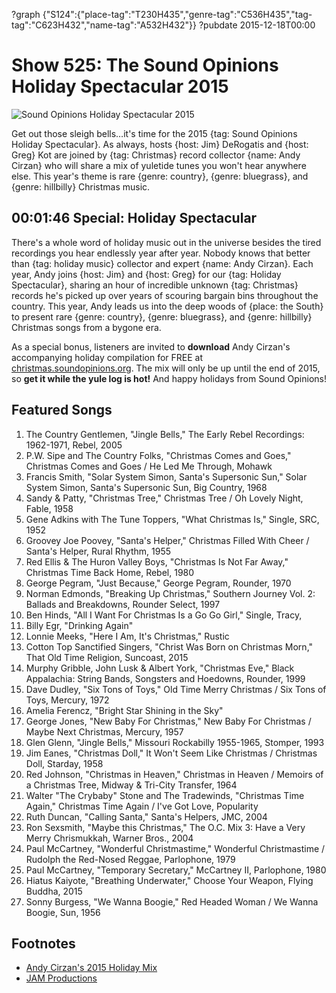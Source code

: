 ?graph {"S124":{"place-tag":"T230H435","genre-tag":"C536H435","tag-tag":"C623H432","name-tag":"A532H432"}}
?pubdate 2015-12-18T00:00

# Show 525: The Sound Opinions Holiday Spectacular 2015

![Sound Opinions Holiday Spectacular 2015](//static.soundopinions.org/images/2015/hillbillyxmas_web.jpg)

Get out those sleigh bells…it's time for the 2015 {tag: Sound Opinions Holiday Spectacular}. As always, hosts {host: Jim} DeRogatis and {host: Greg} Kot are joined by {tag: Christmas} record collector {name: Andy Cirzan} who will share a mix of yuletide tunes you won't hear anywhere else. This year's theme is rare {genre: country}, {genre: bluegrass}, and {genre: hillbilly} Christmas music. 

## 00:01:46 Special: Holiday Spectacular
There's a whole word of holiday music out in the universe besides the tired recordings you hear endlessly year after year. Nobody knows that better than {tag: holiday music} collector and expert {name: Andy Cirzan}. Each year, Andy joins {host: Jim} and {host: Greg} for our {tag: Holiday Spectacular}, sharing an hour of incredible unknown {tag: Christmas} records he's picked up over years of scouring bargain bins throughout the country. This year, Andy leads us into the deep woods of {place: the South} to present rare {genre: country}, {genre: bluegrass}, and {genre: hillbilly} Christmas songs from a bygone era.

As a special bonus, listeners are invited to **download** Andy Cirzan's accompanying holiday compilation for FREE at [christmas.soundopinions.org](http://christmas.soundopinions.org). The mix will only be up until the end of 2015, so **get it while the yule log is hot!** And happy holidays from Sound Opinions!

## Featured Songs

1. The Country Gentlemen, "Jingle Bells," The Early Rebel Recordings: 1962-1971, Rebel, 2005 
2. P.W. Sipe and The Country Folks, "Christmas Comes and Goes," Christmas Comes and Goes / He Led Me Through, Mohawk
1. Francis Smith, "Solar System Simon, Santa's Supersonic Sun," Solar System Simon, Santa's Supersonic Sun, Big Country, 1968
1. Sandy & Patty, "Christmas Tree," Christmas Tree / Oh Lovely Night, Fable, 1958
1. Gene Adkins with The Tune Toppers, "What Christmas Is," Single, SRC, 1952 
1. Groovey Joe Poovey, "Santa's Helper," Christmas Filled With Cheer / Santa's Helper, Rural Rhythm, 1955 
1. Red Ellis & The Huron Valley Boys, "Christmas Is Not Far Away," Christmas Time Back Home, Rebel, 1980 
1. George Pegram, "Just Because," George Pegram, Rounder, 1970
1. Norman Edmonds, "Breaking Up Christmas," Southern Journey Vol. 2: Ballads and Breakdowns, Rounder Select, 1997 
1. Ben Hinds, "All I Want For Christmas Is a Go Go Girl," Single, Tracy, 
1. Billy Egr, "Drinking Again" 
1. Lonnie Meeks, "Here I Am, It's Christmas," Rustic
1. Cotton Top Sanctified Singers, "Christ Was Born on Christmas Morn," That Old Time Religion, Suncoast, 2015 
1. Murphy Gribble, John Lusk & Albert York, "Christmas Eve," Black Appalachia: String Bands, Songsters and Hoedowns, Rounder, 1999
1. Dave Dudley, "Six Tons of Toys," Old Time Merry Christmas / Six Tons of Toys, Mercury, 1972 
1. Amelia Ferencz, "Bright Star Shining in the Sky" 
1. George Jones, "New Baby For Christmas," New Baby For Christmas / Maybe Next Christmas, Mercury, 1957 
1. Glen Glenn, "Jingle Bells," Missouri Rockabilly 1955-1965, Stomper, 1993 
1. Jim Eanes, "Christmas Doll," It Won't Seem Like Christmas / Christmas Doll, Starday, 1958
1. Red Johnson, "Christmas in Heaven," Christmas in Heaven / Memoirs of a Christmas Tree, Midway & Tri-City Transfer, 1964
1. Walter "The Crybaby" Stone and The Tradewinds, "Christmas Time Again," Christmas Time Again / I've Got Love, Popularity
1. Ruth Duncan, "Calling Santa," Santa's Helpers, JMC, 2004
1. Ron Sexsmith, "Maybe this Christmas," The O.C. Mix 3: Have a Very Merry Chrismukkah, Warner Bros., 2004
1. Paul McCartney, "Wonderful Christmastime," Wonderful Christmastime / Rudolph the Red-Nosed Reggae, Parlophone, 1979
1. Paul McCartney, "Temporary Secretary," McCartney II, Parlophone, 1980
1. Hiatus Kaiyote, "Breathing Underwater," Choose Your Weapon, Flying Buddha, 2015
1. Sonny Burgess, "We Wanna Boogie," Red Headed Woman / We Wanna Boogie, Sun, 1956 

## Footnotes
- [Andy Cirzan's 2015 Holiday Mix](http://christmas.soundopinions.org)
- [JAM Productions](http://jamusa.com)
